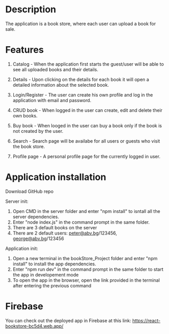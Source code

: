 # Description
The application is a book store, where each user can upload a book for sale.

# Features
1. Catalog - 
When the application first starts the guest/user will be able to see all uploaded books and their details.

2. Details -
Upon clicking on the details for each book it will open a detailed information about the selected book.

3. Login/Register -
The user can create his own profile and log in the application with email and password.

4. CRUD book -
When logged in the user can create, edit and delete their own books.

5. Buy book -
When looged in the user can buy a book only if the book is not created by the user.

6. Search -
Search page will be availabe for all users or guests who visit the book store.

7. Profile page - 
A personal profile page for the currently logged in user.

# Application installation
 Download GitHub repo
 
 Server init:
1. Open CMD in the server folder and enter "npm install" to isntall all the server dependencies.
2. Enter "node index.js" in the command prompt in the same folder.
3. There are 3 default books on the server 
4. There are 2 default users: peter@abv.bg/123456, george@abv.bg/123456

Application init:
1. Open a new terminal in the bookStore_Project folder and enter "npm install" to install the app dependencies.
2. Enter "npm run dev" in the command prompt in the same folder to start the app in developement mode
3. To open the app in the browser, open the link provided in the terminal after entering the previous command

# Firebase
You can check out the deployed app in Firebase at this link: https://react-bookstore-bc5d4.web.app/

